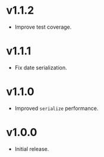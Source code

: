 # v1.1.2
 - Improve test coverage.

# v1.1.1
 - Fix date serialization.

# v1.1.0
 - Improved `serialize` performance.

# v1.0.0
- Initial release.
